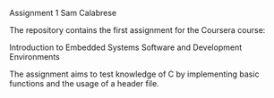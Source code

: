Assignment 1 Sam Calabrese

The repository contains the first assignment for the Coursera course:

Introduction to Embedded Systems Software and Development Environments

The assignment aims to test knowledge of C by implementing basic functions
and the usage of a header file.  

